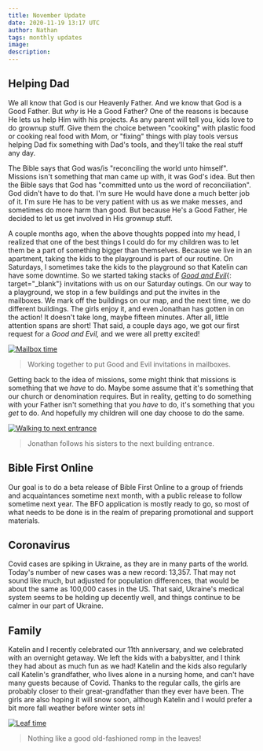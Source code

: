 ```yaml
---
title: November Update
date: 2020-11-19 13:17 UTC
author: Nathan
tags: monthly updates
image:
description:
---
```


## Helping Dad

We all know that God is our Heavenly Father. And we know that God is a Good Father. But *why* is He a Good Father? One of the reasons is because He lets us help Him with his projects. As any parent will tell you, kids love to do grownup stuff. Give them the choice between "cooking" with plastic food or cooking real food with Mom, or "fixing" things with play tools versus helping Dad fix something with Dad's tools, and they'll take the real stuff any day.

The Bible says that God was/is "reconciling the world unto himself". Missions isn't something that man came up with, it was God's idea. But then the Bible says that God has "committed unto us the word of reconciliation". God didn't have to do that. I'm sure He would have done a much better job of it. I'm sure He has to be very patient with us as we make messes, and sometimes do more harm than good. But because He's a Good Father, He decided to let us get involved in His grownup stuff.

A couple months ago, when the above thoughts popped into my head, I realized that one of the best things I could do for my children was to let them be a part of something bigger than themselves. Because we live in an apartment, taking the kids to the playground is part of our routine. On Saturdays, I sometimes take the kids to the playground so that Katelin can have some downtime. So we started taking stacks of [*Good and Evil*](https://goodandevilbook.com/){: target="_blank"} invitations with us on our Saturday outings. On our way to a playground, we stop in a few buildings and put the invites in the mailboxes. We mark off the buildings on our map, and the next time, we do different buildings. The girls enjoy it, and even Jonathan has gotten in on the action! It doesn't take long, maybe fifteen minutes. After all, little attention spans are short! That said, a couple days ago, we got our first request for a *Good and Evil,* and we were all pretty excited!

[![Mailbox time](images/2020/11-mailboxes-400w.jpg)](https://f000.backblazeb2.com/file/daysinukraine/images/2020/11-mailboxes.jpg)

> Working together to put Good and Evil invitations in mailboxes.

Getting back to the idea of missions, some might think that missions is something that we *have* to do. Maybe some assume that it's something that our church or denomination requires. But in reality, getting to do something with your Father isn't something that you *have* to do, it's something that you *get* to do. And hopefully my children will one day choose to do the same.

[![Walking to next entrance](images/2020/11-walking-400w.jpg)](https://f000.backblazeb2.com/file/daysinukraine/images/2020/11-walking.jpg)

> Jonathan follows his sisters to the next building entrance.

## Bible First Online

Our goal is to do a beta release of Bible First Online to a group of friends and acquaintances sometime next month, with a public release to follow sometime next year. The BFO application is mostly ready to go, so most of what needs to be done is in the realm of preparing promotional and support materials.

## Coronavirus

Covid cases are spiking in Ukraine, as they are in many parts of the world. Today's number of new cases was a new record: 13,357. That may not sound like much, but adjusted for population differences, that would be about the same as 100,000 cases in the US. That said, Ukraine's medical system seems to be holding up decently well, and things continue to be calmer in our part of Ukraine.

## Family

Katelin and I recently celebrated our 11th anniversary, and we celebrated with an overnight getaway. We left the kids with a babysitter, and I think they had about as much fun as we had! Katelin and the kids also regularly call Katelin's grandfather, who lives alone in a nursing home, and can't have many guests because of Covid. Thanks to the regular calls, the girls are probably closer to their great-grandfather than they ever have been. The girls are also hoping it will snow soon, although Katelin and I would prefer a bit more fall weather before winter sets in!

[![Leaf time](images/2020/11-leaves-400w.jpg)](https://f000.backblazeb2.com/file/daysinukraine/images/2020/11-leaves.jpg)

> Nothing like a good old-fashioned romp in the leaves!
